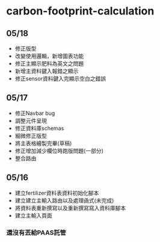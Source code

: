 # carbon-footprint-calculation

## 05/18

* 修正版型
* 改變使用邏輯，新增圖表功能
* 修正主顯示肥料為英文之問題
* 新增主資料鍵入報錯之顯示
* 修正sensor資料鍵入完顯示空白之錯誤

## 05/17

* 修正Navbar bug
* 調整元件呈現
* 修正資料庫schemas
* 細微修正版型
* 將主表格繪製完畢(草稿)
* 修正增加減少欄位時跑版問題(一部分)
* 整合路由

## 05/16

* 建立fertilizer資料表資料初始化腳本
* 建立建立主輸入路由以及處理凾式(未完成)
* 將資料表重新撰寫以及重新撰寫寫入資料庫腳本
* 建立主輸入頁面

### 還沒有丟給PAAS託管